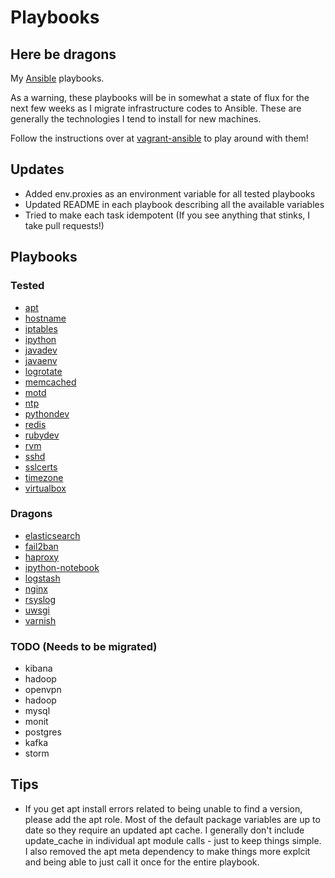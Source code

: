 # Playbooks

## Here be dragons

My [Ansible](https://github.com/ansible/ansible) playbooks.

As a warning, these playbooks will be in somewhat a state of flux for the next
few weeks as I migrate infrastructure codes to Ansible.  These are generally
the technologies I tend to install for new machines.

Follow the instructions over at [vagrant-ansible](https://github.com/ryankanno/vagrant-ansible) to play around with them!

## Updates

  * Added env.proxies as an environment variable for all tested playbooks
  * Updated README in each playbook describing all the available variables
  * Tried to make each task idempotent (If you see anything that stinks, I take pull requests!)

## Playbooks

### Tested

  * [apt](https://github.com/ryankanno/playbooks/tree/master/apt)
  * [hostname](https://github.com/ryankanno/playbooks/tree/master/hostname)
  * [iptables](https://github.com/ryankanno/playbooks/tree/master/iptables)
  * [ipython](https://github.com/ryankanno/playbooks/tree/master/ipython)
  * [javadev](https://github.com/ryankanno/playbooks/tree/master/javadev)
  * [javaenv](https://github.com/ryankanno/playbooks/tree/master/javaenv)
  * [logrotate](https://github.com/ryankanno/playbooks/tree/master/logrotate)
  * [memcached](https://github.com/ryankanno/playbooks/tree/master/memcached)
  * [motd](https://github.com/ryankanno/playbooks/tree/master/motd)
  * [ntp](https://github.com/ryankanno/playbooks/tree/master/ntp)
  * [pythondev](https://github.com/ryankanno/playbooks/tree/master/pythondev)
  * [redis](https://github.com/ryankanno/playbooks/tree/master/redis)
  * [rubydev](https://github.com/ryankanno/playbooks/tree/master/rubydev)
  * [rvm](https://github.com/ryankanno/playbooks/tree/master/rvm)
  * [sshd](https://github.com/ryankanno/playbooks/tree/master/sshd)
  * [sslcerts](https://github.com/ryankanno/playbooks/tree/master/sslcerts)
  * [timezone](https://github.com/ryankanno/playbooks/tree/master/timezone)
  * [virtualbox](https://github.com/ryankanno/playbooks/tree/master/virtualbox)

### Dragons

  * [elasticsearch](https://github.com/ryankanno/playbooks/tree/master/elasticsearch)
  * [fail2ban](https://github.com/ryankanno/playbooks/tree/master/fail2ban)
  * [haproxy](https://github.com/ryankanno/playbooks/tree/master/haproxy)
  * [ipython-notebook](https://github.com/ryankanno/playbooks/tree/master/ipython-notebook)
  * [logstash](https://github.com/ryankanno/playbooks/tree/master/logstash)
  * [nginx](https://github.com/ryankanno/playbooks/tree/master/nginx)
  * [rsyslog](https://github.com/ryankanno/playbooks/tree/master/rsyslog)
  * [uwsgi](https://github.com/ryankanno/playbooks/tree/master/uwsgi)
  * [varnish](https://github.com/ryankanno/playbooks/tree/master/varnish)

### TODO (Needs to be migrated)

  * kibana
  * hadoop
  * openvpn
  * hadoop
  * mysql
  * monit
  * postgres
  * kafka
  * storm

## Tips

  * If you get apt install errors related to being unable to find a version, please add
    the apt role. Most of the default package variables are up to date so they
    require an updated apt cache.  I generally don't include update_cache in individual 
    apt module calls - just to keep things simple. I also removed the apt meta 
    dependency to make things more explcit and being able to just call it once for the entire playbook.
